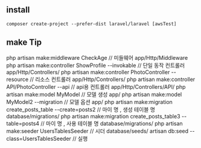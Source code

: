 ## install
```
composer create-project --prefer-dist laravel/laravel [awsTest]
```

## make Tip
php artisan make:middleware CheckAge                          // 미들웨어                     app/Http/Middleware
php artisan make:controller ShowProfile --invokable           // 단일 동작 컨트롤러             app/Http/Controllers/
php artisan make:controller PhotoController --resource        // 리소스 컨트롤러                app/Http/Controllers/
php artisan make:controller API/PhotoController --api         // api용 컨트롤러               app/Http/Controllers/API/
php artisan make:model MyModel                                // 모델 생성                    app/
php artisan make:model MyModel2 --migration                   // 모델 옵션                    app/
php artisan make:migration create_posts_table --create=posts2 // 마이 명 , 생성 테이블 명         database/migrations/
php artisan make:migration create_posts_table3 --table=posts4 // 마이 명 , 사용 테이블 명         database/migrations/
php artisan make:seeder UsersTablesSeeder                     // 시더                         database/seeds/
    artisan db:seed --class=UsersTablesSeeder                 // 실행